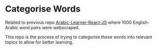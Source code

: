 # Categorise Words

Related to previous repo [Arabic-Learner-React-JS](https://github.com/musa-q/Arabic-Learner-React-JS) where 1000 English-Arabic word pairs were webscraped. 

This repo is the process of trying to categorise these words into relevant topics to allow for better learning.
